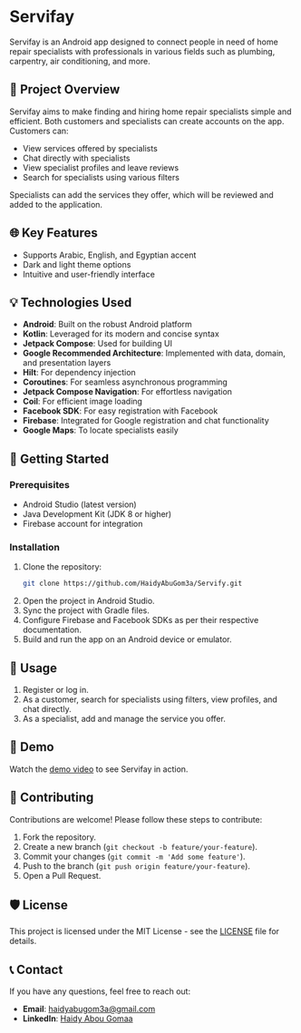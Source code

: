 # Servifay

Servifay is an Android app designed to connect people in need of home repair specialists with professionals in various fields such as plumbing, carpentry, air conditioning, and more.

## 🔧 Project Overview
Servifay aims to make finding and hiring home repair specialists simple and efficient. Both customers and specialists can create accounts on the app. Customers can:
- View services offered by specialists
- Chat directly with specialists
- View specialist profiles and leave reviews
- Search for specialists using various filters

Specialists can add the services they offer, which will be reviewed and added to the application.

## 🌐 Key Features
- Supports Arabic, English, and Egyptian accent
- Dark and light theme options
- Intuitive and user-friendly interface

## 💡 Technologies Used
- **Android**: Built on the robust Android platform
- **Kotlin**: Leveraged for its modern and concise syntax
- **Jetpack Compose**: Used for building UI
- **Google Recommended Architecture**: Implemented with data, domain, and presentation layers
- **Hilt**: For dependency injection
- **Coroutines**: For seamless asynchronous programming
- **Jetpack Compose Navigation**: For effortless navigation
- **Coil**: For efficient image loading
- **Facebook SDK**: For easy registration with Facebook
- **Firebase**: Integrated for Google registration and chat functionality
- **Google Maps**: To locate specialists easily

## 🚀 Getting Started

### Prerequisites
- Android Studio (latest version)
- Java Development Kit (JDK 8 or higher)
- Firebase account for integration

### Installation
1. Clone the repository:
    ```sh
    git clone https://github.com/HaidyAbuGom3a/Servify.git
    ```
2. Open the project in Android Studio.
3. Sync the project with Gradle files.
4. Configure Firebase and Facebook SDKs as per their respective documentation.
5. Build and run the app on an Android device or emulator.

## 📄 Usage
1. Register or log in.
2. As a customer, search for specialists using filters, view profiles, and chat directly.
3. As a specialist, add and manage the service you offer.

## 🎥 Demo

Watch the [demo video](https://youtu.be/N4bOrih8gDQ) to see Servifay in action.

## 🤝 Contributing
Contributions are welcome! Please follow these steps to contribute:
1. Fork the repository.
2. Create a new branch (`git checkout -b feature/your-feature`).
3. Commit your changes (`git commit -m 'Add some feature'`).
4. Push to the branch (`git push origin feature/your-feature`).
5. Open a Pull Request.

## 🛡️ License
This project is licensed under the MIT License - see the [LICENSE](LICENSE) file for details.

## 📞 Contact
If you have any questions, feel free to reach out:
- **Email**: haidyabugom3a@gmail.com
- **LinkedIn**: [Haidy Abou Gomaa](https://linkedin.com/in/yourprofile](https://www.linkedin.com/in/haidy-abou-gomaa-67137a213/))
